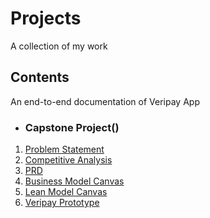 # Projects
A collection of my work

## Contents

An end-to-end documentation of Veripay App

* ### Capstone Project()
1. [Problem Statement](https://github.com/JoyOlogun/Projects/blob/main/PROBLEM%20STATEMENT%20FOR%20VERIPAY%20APP.pdf)
2. [Competitive Analysis]()
3. [PRD]()
4. [Business Model Canvas](https://github.com/JoyOlogun/Projects/blob/main/VERIPAY%20Business%20Model%20Canvas.pdf)
5. [Lean Model Canvas]()
6. [Veripay Prototype]()

